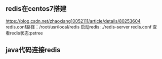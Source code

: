 ## redis在centos7搭建
https://blog.csdn.net/zhaoxiang10052111/article/details/80253604
redis.conf路径：/root/usr/local/redis
启动redis: ./redis-server redis.conf 
查看redis状态:pstree
## java代码连接redis
